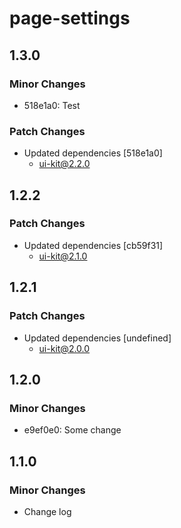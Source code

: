 # page-settings

## 1.3.0

### Minor Changes

- 518e1a0: Test

### Patch Changes

- Updated dependencies [518e1a0]
  - ui-kit@2.2.0

## 1.2.2

### Patch Changes

- Updated dependencies [cb59f31]
  - ui-kit@2.1.0

## 1.2.1

### Patch Changes

- Updated dependencies [undefined]
  - ui-kit@2.0.0

## 1.2.0

### Minor Changes

- e9ef0e0: Some change

## 1.1.0

### Minor Changes

- Change log
